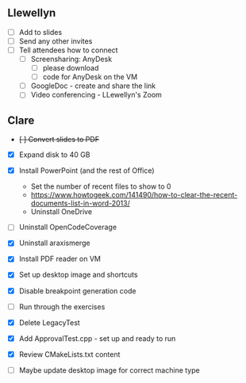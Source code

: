 ## Llewellyn

* [ ] Add to slides
* [ ] Send any other invites
* [ ] Tell attendees how to connect
    * [ ] Screensharing: AnyDesk
        * [ ] please download
        * [ ] code for AnyDesk on the VM
    * [ ] GoogleDoc - create and share the link
    * [ ] Video conferencing - LLewellyn's Zoom

## Clare

* ~~[ ] Convert slides to PDF~~
* [x] Expand disk to 40 GB
* [x] Install PowerPoint (and the rest of Office)
    * Set the number of recent files to show to 0
    * https://www.howtogeek.com/141490/how-to-clear-the-recent-documents-list-in-word-2013/
    * Uninstall OneDrive
* [ ] Uninstall OpenCodeCoverage
* [x] Uninstall araxismerge
* [x] Install PDF reader on VM
* [x] Set up desktop image and shortcuts
* [x] Disable breakpoint generation code
* [ ] Run through the exercises
* [x] Delete LegacyTest
* [x] Add ApprovalTest.cpp - set up and ready to run
* [x] Review CMakeLists.txt content
* [ ] Maybe update desktop image for correct machine type



